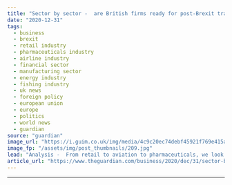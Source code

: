 ```yaml
---
title: "Sector by sector -  are British firms ready for post-Brexit trade?"
date: "2020-12-31"
tags: 
  - business
  - brexit
  - retail industry
  - pharmaceuticals industry
  - airline industry
  - financial sector
  - manufacturing sector
  - energy industry
  - fishing industry
  - uk news
  - foreign policy
  - european union
  - europe
  - politics
  - world news
  - guardian
source: "guardian"
image_url: "https://i.guim.co.uk/img/media/4c9c20ec74debf45921f769e415aec95e1370e05/0_371_5568_3341/master/5568.jpg?width=460&quality=85&auto=format&fit=max&s=35a13bcc40bb1349e481ebafbfc45d14"
image_fp: "/assets/img/post_thumbnails/209.jpg"
lead: "Analysis -  From retail to aviation to pharmaceuticals, we look at what will change from 1 JanuaryAfter months of tortuous negotiations between the UK and the EU, a Brexit trade deal was agreed at almost the last minute. But how prepared are UK busines..."
article_url: "https://www.theguardian.com/business/2020/dec/31/sector-by-sector-are-british-firms-ready-for-post-brexit-trade"
---
```


---
